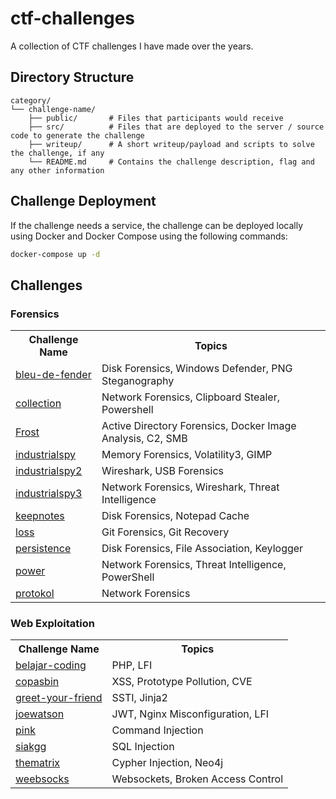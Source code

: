 # ctf-challenges

A collection of CTF challenges I have made over the years.

## Directory Structure

```
category/
└── challenge-name/
    ├── public/       # Files that participants would receive
    ├── src/          # Files that are deployed to the server / source code to generate the challenge
    ├── writeup/      # A short writeup/payload and scripts to solve the challenge, if any
    └── README.md     # Contains the challenge description, flag and any other information
```

## Challenge Deployment

If the challenge needs a service, the challenge can be deployed locally using Docker and Docker Compose using the following commands:

```bash
docker-compose up -d
```

## Challenges

### Forensics

<table>
    <tr>
        <th>Challenge Name</th>
        <th>Topics</th>
    </tr>
    <tr>
        <td><a href="forensics/bleu-de-fender/">bleu-de-fender</a></td>
        <td>Disk Forensics, Windows Defender, PNG Steganography</td>
    </tr>
    <tr>
        <td><a href="forensics/collection/">collection</a></td>
        <td>Network Forensics, Clipboard Stealer, Powershell</td>
    </tr>
    <tr>
        <td><a href="forensics/frost/">Frost</a></td>
        <td>Active Directory Forensics, Docker Image Analysis, C2, SMB</td>
    </tr>
    <tr>
        <td><a href="forensics/industrialspy/">industrialspy</a></td>
        <td>Memory Forensics, Volatility3, GIMP</td>
    </tr>
    <tr>
        <td><a href="forensics/industrialspy2/">industrialspy2</a></td>
        <td>Wireshark, USB Forensics</td>
    </tr>
    <tr>
        <td><a href="forensics/industrialspy3/">industrialspy3</a></td>
        <td>Network Forensics, Wireshark, Threat Intelligence</td>
    </tr>
    <tr>
        <td><a href="forensics/keepnotes/">keepnotes</a></td>
        <td>Disk Forensics, Notepad Cache</td>
    </tr>
    <tr>
        <td><a href="forensics/loss/">loss</a></td>
        <td>Git Forensics, Git Recovery</td>
    </tr>
    <tr>
        <td><a href="forensics/persistence/">persistence</a></td>
        <td>Disk Forensics, File Association, Keylogger</td>
    </tr>
    <tr>
        <td><a href="forensics/power/">power</a></td>
        <td>Network Forensics, Threat Intelligence, PowerShell</td>
    </tr>
    <tr>
        <td><a href="forensics/protokol/">protokol</a></td>
        <td>Network Forensics</td>
    </tr>
</table>

### Web Exploitation

<table>
    <tr>
        <th>Challenge Name</th>
        <th>Topics</th>
    </tr>
    <tr>
        <td><a href="web/belajar-coding/">belajar-coding</a></td>
        <td>PHP, LFI</td>
    </tr>
    <tr>
        <td><a href="web/copasbin/">copasbin</a></td>
        <td>XSS, Prototype Pollution, CVE</td>
    </tr>
    <tr>
        <td><a href="web/greet-your-friend/">greet-your-friend</a></td>
        <td>SSTI, Jinja2</td>
    </tr>
    <tr>
        <td><a href="web/joewatson/">joewatson</a></td>
        <td>JWT, Nginx Misconfiguration, LFI</td>
    </tr>
    <tr>
        <td><a href="web/pink/">pink</a></td>
        <td>Command Injection</td>
    </tr>
    <tr>
        <td><a href="web/siakgg/">siakgg</a></td>
        <td>SQL Injection</td>
    </tr>
    <tr>
        <td><a href="web/thematrix/">thematrix</a></td>
        <td>Cypher Injection, Neo4j</td>
    </tr>
    <tr>
        <td><a href="web/weebsocks/">weebsocks</a></td>
        <td>Websockets, Broken Access Control</td>
    </tr>
</table>
